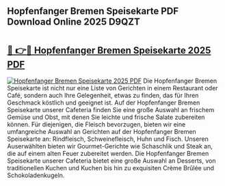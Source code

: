 ## Hopfenfanger Bremen Speisekarte PDF Download Online 2025 D9QZT

# <h2><a href="http://gcc5u5.nevu.top/?p=Hopfenfanger+Bremen+Speisekarte">🔗 👉🔴 Hopfenfanger Bremen Speisekarte 2025 PDF</a></h2>

[![Hopfenfanger Bremen Speisekarte 2025 PDF](https://i.imgur.com/dBaPXMq.png)](http://gcc5u5.nevu.top/?p=Hopfenfanger+Bremen+Speisekarte)
Die Hopfenfanger Bremen Speisekarte ist nicht nur eine Liste von Gerichten in einem Restaurant oder Café, sondern auch Ihre Gelegenheit, etwas zu finden, das für Ihren Geschmack köstlich und geeignet ist. Auf der Hopfenfanger Bremen Speisekarte unserer Cafeteria finden Sie eine große Auswahl an frischem Gemüse und Obst, mit denen Sie leichte und frische Salate zubereiten können. Für diejenigen, die Fleisch bevorzugen, bieten wir eine umfangreiche Auswahl an Gerichten auf der Hopfenfanger Bremen Speisekarte an: Rindfleisch, Schweinefleisch, Huhn und Fisch. Unseren Auserwählten bieten wir Gourmet-Gerichte wie Schaschlik und Steak an, die auf einem alten Feuer zubereitet werden. Die Hopfenfanger Bremen Speisekarte unserer Cafeteria bietet eine große Auswahl an Desserts, von traditionellen Kuchen und Kuchen bis hin zu exquisiten Crème Brûlée und Schokoladenkugeln.
